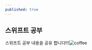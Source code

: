 ```yaml
---
published: true
---
```


## 스위프트 공부

스위프트 공부 내용을 공유 합니다!!!![coffee](https://user-images.githubusercontent.com/5723502/129854904-20369ec6-8cc0-4fd0-a84a-99e8c22510ad.jpg)


